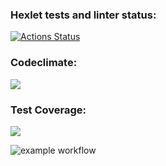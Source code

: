 ### Hexlet tests and linter status:
[![Actions Status](https://github.com/SivolonskySergey/frontend-project-lvl2/workflows/hexlet-check/badge.svg)](https://github.com/SivolonskySergey/frontend-project-lvl2/actions)
### Codeclimate: 
<a href="https://codeclimate.com/github/SivolonskySergey/frontend-project-lvl2/maintainability"><img src="https://api.codeclimate.com/v1/badges/5391f960cd9fb277cd8a/maintainability" /></a>
### Test Coverage:
<a href="https://codeclimate.com/github/SivolonskySergey/frontend-project-lvl2/test_coverage"><img src="https://api.codeclimate.com/v1/badges/5391f960cd9fb277cd8a/test_coverage" /></a>

![example workflow](https://github.com/github/docs/actions/workflows/main.yml/badge.svg)
